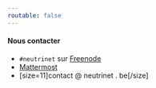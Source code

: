```yaml
---
routable: false
---
```


#### Nous contacter

* `#neutrinet` sur [Freenode](https://webchat.freenode.net/?channels=neutrinet)
* [Mattermost](https://chat.neutrinet.be)
* [size=11]contact  @  neutrinet  .  be[/size]

